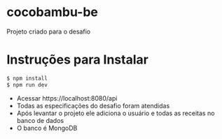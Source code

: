 # cocobambu-be

Projeto criado para o desafio 

# Instruções para Instalar
```sh
$ npm install 
$ npm run dev
```
  - Acessar https://localhost:8080/api
  - Todas as especificações do desafio foram atendidas
  - Após levantar o projeto ele adiciona o usuário e todas as receitas no banco de dados
  - O banco é MongoDB
